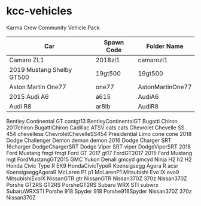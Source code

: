 # kcc-vehicles
Karma Crew Community Vehicle Pack

| Car						|				Spawn Code					|			  Folder Name|
|---------------|---------------------------|------------------|
| Camaro ZL1			|				    2018zl1							|		  camarozl1| 
| 2019 Mustang Shelby GT500  	|			19gt500			 | 						  19gt500
| Aston Martin One77			|			one77					|				  AstonMartinOne77
| 2015 Audi A6					|		a615						|			  AudiA6
| Audi R8						|	    	ar8lb					|				  AudiR8

Bentley Continental GT					contgt13								  BentleyContinentalGT
Bugatti Chiron							2017chiron								  BugattiChiron
Cadillac ATSV							cats									  cats
Chevrolet Chevelle SS 454				chevelless								  ChevroletChevelleSS454
Presidential Limo						cone									  cone
2018 Dodge Challenger Demon				demon									  demon
2016 Dodge Charger SRT					16charger								  DodgeChargerSRT
Dodge Viper SRT							viper									  DodgeViperSRT
2018 Ford Mustang						fmgt									  fmgt
Ford GT 2017							gt17									  FordGT2017
2015 Ford Mustang						mgt									  	  FordMustangGT2015
GMC Yukon Denali						gmcyd									  gmcyd
Ninja H2								h2									  	  H2
Honda Civic Type R						EK9									  	  HondaCivicTypeR
Koensigsegg Agera R						acsr									  KoensigseggAgeraR
McLaren P1								p1									  	  McLarenP1
Mitsubishi Evo IX						evo9								  	  MitsubishiEvoIX
NissanGTR								gtr									  	  NissanGTR
Nissan370Z								370z									  Nissan370Z
Porshe GT2RS							GT2RS									  PorsheGT2RS
Subaru WRX STI							subwrx									  SubaruWRXSTI
Porshe 918 Spyder						918									  	  Porshe918Spyder
Nissan370Z								370z									  Nissan370Z
